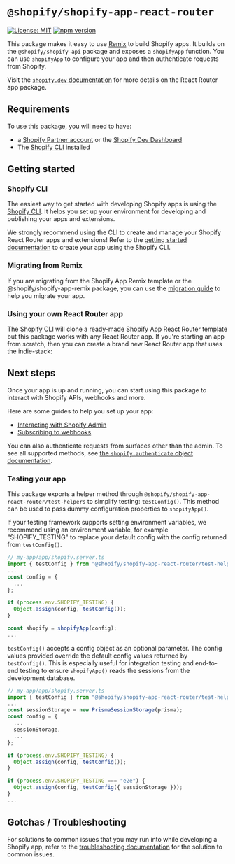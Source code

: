 # `@shopify/shopify-app-react-router`

<!-- ![Build Status]() -->

[![License: MIT](https://img.shields.io/badge/License-MIT-green.svg)](LICENSE.md)
[![npm version](https://badge.fury.io/js/%40shopify%2Fshopify-app-react-router.svg)](https://badge.fury.io/js/%40shopify%2Fshopify-app-react-router)

This package makes it easy to use [Remix](https://remix.run/) to build Shopify apps.
It builds on the `@shopify/shopify-api` package and exposes a `shopifyApp` function. You can use `shopifyApp` to configure your app and then authenticate requests from Shopify.

Visit the [`shopify.dev` documentation](https://shopify.dev/docs/api/shopify-app-react-router) for more details on the React Router app package.

## Requirements

To use this package, you will need to have:

- a [Shopify Partner account](https://www.shopify.com/ca/partners) or the [Shopify Dev Dashboard](https://shopify.dev/beta/next-gen-dev-platform/dev-dashboard)
- The [Shopify CLI](https://shopify.dev/docs/apps/build/cli-for-apps) installed

## Getting started

### Shopify CLI

The easiest way to get started with developing Shopify apps is using the [Shopify CLI](https://shopify.dev/docs/apps/build/cli-for-apps).
It helps you set up your environment for developing and publishing your apps and extensions.

We strongly recommend using the CLI to create and manage your Shopify React Router apps and extensions!
Refer to the [getting started documentation](https://shopify.dev/docs/apps/build/scaffold-app) to create your app using the Shopify CLI.

### Migrating from Remix
If you are migrating from the Shopify App Remix template or the @shopify/shopify-app-remix package, you can use the [migration guide]() to help you migrate your app.

### Using your own React Router app

The Shopify CLI will clone a ready-made Shopify App React Router template but  this package works with any React Router app. If you're starting an app from scratch, then you can create a brand new React Router app that uses the indie-stack:



## Next steps

Once your app is up and running, you can start using this package to interact with Shopify APIs, webhooks and more.

Here are some guides to help you set up your app:

- [Interacting with Shopify Admin](https://shopify.dev/docs/api/shopify-app-react-router/latest/guide-admin)
- [Subscribing to webhooks](https://shopify.dev/docs/api/shopify-app-react-router/latest/guide-webhooks)

You can also authenticate requests from surfaces other than the admin.
To see all supported methods, see [the `shopify.authenticate` object documentation](https://shopify.dev/docs/api/shopify-app-react-router/latest/authenticate).


### Testing your app

This package exports a helper method through `@shopify/shopify-app-react-router/test-helpers` to simplify testing: `testConfig()`. This method can be used to pass dummy configuration properties to `shopifyApp()`.

If your testing framework supports setting environment variables, we recommend using an environment variable, for example "SHOPIFY_TESTING" to replace your default config with the config returned from `testConfig()`.

```ts
// my-app/app/shopify.server.ts
import { testConfig } from "@shopify/shopify-app-react-router/test-helpers";
...
const config = {
  ...
};

if (process.env.SHOPIFY_TESTING) {
  Object.assign(config, testConfig());
}

const shopify = shopifyApp(config);
...
```

`testConfig()` accepts a config object as an optional parameter. The config values provided override the default config values returned by `testConfig()`. This is especially useful for integration testing and end-to-end testing to ensure `shopifyApp()` reads the sessions from the development database.

```ts
// my-app/app/shopify.server.ts
import { testConfig } from "@shopify/shopify-app-react-router/test-helpers";
...
const sessionStorage = new PrismaSessionStorage(prisma);
const config = {
  ...
  sessionStorage,
  ...
};

if (process.env.SHOPIFY_TESTING) {
  Object.assign(config, testConfig());
}

if (process.env.SHOPIFY_TESTING === "e2e") {
  Object.assign(config, testConfig({ sessionStorage }));
}
...
```

## Gotchas / Troubleshooting

For solutions to common issues that you may run into while developing a Shopify app, refer to the [troubleshooting documentation](https://github.com/Shopify/shopify-app-template-react-router#gotchas--troubleshooting) for the solution to common issues.
